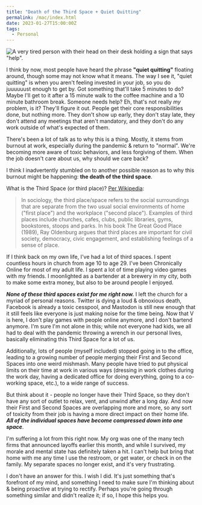 ```yaml
---
title: "Death of the Third Space + Quiet Quitting"
permalink: /mac/index.html
date: 2023-01-27T15:00:00Z
tags: 
  - Personal
---
```


![A very tired person with their head on their desk holding a sign that says "help".][headerImg]

I think by now, most people have heard the phrase **"quiet quitting"** floating around, though some may not know what it means. The way I see it, "quiet quitting" is when you aren't feeling invested in your job, so you do juuuuuust enough to get by. Got something that'll take 5 minutes to do? Maybe I'll get to it after a 15 minute walk to the coffee machine and a 10 minute bathroom break. Someone needs help? Eh, that's not really *my* problem, is it? They'll figure it out. People get their core responsibilities done, but nothing more. They don't show up early, they don't stay late, they don't attend any meetings that aren't mandatory, and they don't do any work outside of what's expected of them.

There's been a lot of talk as to why this is a thing. Mostly, it stems from burnout at work, especially during the pandemic & return to "normal". We're becoming more aware of toxic behaviors, and less forgiving of them. When the job doesn't care about us, why should we care back?

I think I inadvertently stumbled on to another possible reason as to why this burnout might be happening: **the death of the third space**.

<!-- more -->

What is the Third Space (or third place)? [Per Wikipedia](https://en.wikipedia.org/wiki/Third_place):

> In sociology, the third place/space refers to the social surroundings that are separate from the two usual social environments of home ("first place") and the workplace ("second place"). Examples of third places include churches, cafes, clubs, public libraries, gyms, bookstores, stoops and parks. In his book The Great Good Place (1989), Ray Oldenburg argues that third places are important for civil society, democracy, civic engagement, and establishing feelings of a sense of place.

If I think back on my own life, I've had a lot of third spaces. I spent countless hours in church from age 10 to age 29. I've been Chronically Online for most of my adult life. I spent a lot of time playing video games with my friends. I moonlighted as a bartender at a brewery in my city, both to make some extra money, but also to be around people I enjoyed.

***None of these third spaces exist for me right now.*** I left the church for a myriad of personal reasons. Twitter is dying a loud & obnoxious death, Facebook is already a toxic cesspool, and Mastodon is still new enough that it still feels like everyone is just making noise for the time being. Now that V is here, I don't play games with people online anymore, and I don't bartend anymore. I'm sure I'm not alone in this; while not everyone had kids, we all had to deal with the pandemic throwing a wrench in our personal lives, basically eliminating this Third Space for a lot of us.

Additionally, lots of people (myself included) stopped going in to the office, leading to a growing number of people merging their First and Second Spaces into one weird mishmash. Many people have tried to put physical limits on their time at work in various ways (dressing in work clothes during the work day, having a dedicated office for doing everything, going to a co-working space, etc.), to a wide range of success.

But think about it - people no longer have their Third Space, so they don't have any sort of outlet to relax, vent, and unwind after a long day. And now their First and Second Spaces are overlapping more and more, so any sort of toxicity from their job is having a more direct impact on their home life. ***All of the individual spaces have become compressed down into one space***.

I'm suffering a lot from this right now. My org was one of the many tech firms that announced layoffs earlier this month, and while I survived, my morale and mental state has definitely taken a hit. I can't help but bring that home with me any time I use the restroom, or get water, or check in on the family. My separate spaces no longer exist, and it's very frustrating.

I don't have an answer for this. I wish I did. It's just something that's forefront of my mind, and something I need to make sure I'm thinking about & being proactive at trying to rectify. Perhaps you're going through something similar and didn't realize it; if so, I hope this helps you.

[headerImg]: https://imgur.com/cO2e6Ox.png
